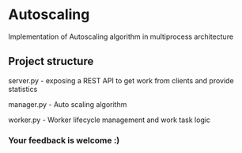 # Autoscaling
Implementation of Autoscaling algorithm in multiprocess architecture

## Project structure

server.py - exposing a REST API to get work from clients and provide statistics

manager.py - Auto scaling algorithm

worker.py - Worker lifecycle management and work task logic


### Your feedback is welcome :)